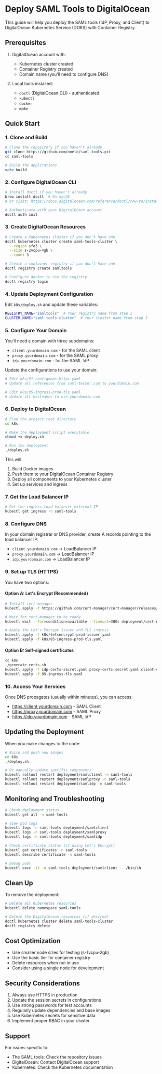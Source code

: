 # Deploy SAML Tools to DigitalOcean

This guide will help you deploy the SAML tools (IdP, Proxy, and Client) to DigitalOcean Kubernetes Service (DOKS) with Container Registry.

## Prerequisites

1. DigitalOcean account with:
   - Kubernetes cluster created
   - Container Registry created
   - Domain name (you'll need to configure DNS)

2. Local tools installed:
   - `doctl` (DigitalOcean CLI) - authenticated
   - `kubectl`
   - `docker`
   - `make`

## Quick Start

### 1. Clone and Build

```bash
# Clone the repository if you haven't already
git clone https://github.com/nmelo/saml-tools.git
cd saml-tools

# Build the applications
make build
```

### 2. Configure DigitalOcean CLI

```bash
# Install doctl if you haven't already
brew install doctl  # On macOS
# or visit: https://docs.digitalocean.com/reference/doctl/how-to/install/

# Authenticate with your DigitalOcean account
doctl auth init
```

### 3. Create DigitalOcean Resources

```bash
# Create a Kubernetes cluster if you don't have one
doctl kubernetes cluster create saml-tools-cluster \
  --region sfo3 \
  --size s-2vcpu-4gb \
  --count 3

# Create a container registry if you don't have one
doctl registry create samltools

# Configure docker to use the registry
doctl registry login
```

### 4. Update Deployment Configuration

Edit `k8s/deploy.sh` and update these variables:

```bash
REGISTRY_NAME="samltools"  # Your registry name from step 3
CLUSTER_NAME="saml-tools-cluster"  # Your cluster name from step 3
```

### 5. Configure Your Domain

You'll need a domain with three subdomains:
- `client.yourdomain.com` - for the SAML client
- `proxy.yourdomain.com` - for the SAML proxy
- `idp.yourdomain.com` - for the SAML IdP

Update the configurations to use your domain:

```bash
# Edit k8s/01-configmaps-https.yaml
# Update all references from saml-tester.com to yourdomain.com

# Edit k8s/05-ingress-prod-tls.yaml
# Update all hostnames to use yourdomain.com
```

### 6. Deploy to DigitalOcean

```bash
# From the project root directory
cd k8s

# Make the deployment script executable
chmod +x deploy.sh

# Run the deployment
./deploy.sh
```

This will:
1. Build Docker images
2. Push them to your DigitalOcean Container Registry
3. Deploy all components to your Kubernetes cluster
4. Set up services and ingress

### 7. Get the Load Balancer IP

```bash
# Get the ingress load balancer external IP
kubectl get ingress -n saml-tools
```

### 8. Configure DNS

In your domain registrar or DNS provider, create A records pointing to the load balancer IP:
- `client.yourdomain.com` → LoadBalancer IP
- `proxy.yourdomain.com` → LoadBalancer IP
- `idp.yourdomain.com` → LoadBalancer IP

### 9. Set up TLS (HTTPS)

You have two options:

#### Option A: Let's Encrypt (Recommended)
```bash
# Install cert-manager
kubectl apply -f https://github.com/cert-manager/cert-manager/releases/download/v1.14.4/cert-manager.yaml

# Wait for cert-manager to be ready
kubectl wait --for=condition=available --timeout=300s deployment/cert-manager -n cert-manager

# Apply the Let's Encrypt issuer and TLS ingress
kubectl apply -f k8s/letsencrypt-prod-issuer.yaml
kubectl apply -f k8s/05-ingress-prod-tls.yaml
```

#### Option B: Self-signed certificates
```bash
cd k8s
./generate-certs.sh
kubectl apply -f idp-certs-secret.yaml proxy-certs-secret.yaml client-certs-secret.yaml
kubectl apply -f 05-ingress-tls.yaml
```

### 10. Access Your Services

Once DNS propagates (usually within minutes), you can access:
- https://client.yourdomain.com - SAML Client
- https://proxy.yourdomain.com - SAML Proxy  
- https://idp.yourdomain.com - SAML IdP

## Updating the Deployment

When you make changes to the code:

```bash
# Build and push new images
cd k8s
./deploy.sh

# Or manually update specific components
kubectl rollout restart deployment/samlclient -n saml-tools
kubectl rollout restart deployment/samlproxy -n saml-tools
kubectl rollout restart deployment/samlidp -n saml-tools
```

## Monitoring and Troubleshooting

```bash
# Check deployment status
kubectl get all -n saml-tools

# View pod logs
kubectl logs -n saml-tools deployment/samlclient
kubectl logs -n saml-tools deployment/samlproxy
kubectl logs -n saml-tools deployment/samlidp

# Check certificate status (if using Let's Encrypt)
kubectl get certificates -n saml-tools
kubectl describe certificate -n saml-tools

# Debug pods
kubectl exec -it -n saml-tools deployment/samlclient -- /bin/sh
```

## Clean Up

To remove the deployment:

```bash
# Delete all Kubernetes resources
kubectl delete namespace saml-tools

# Delete the DigitalOcean resources (if desired)
doctl kubernetes cluster delete saml-tools-cluster
doctl registry delete
```

## Cost Optimization

- Use smaller node sizes for testing (s-1vcpu-2gb)
- Use the basic tier for container registry
- Delete resources when not in use
- Consider using a single node for development

## Security Considerations

1. Always use HTTPS in production
2. Update the session secrets in configurations
3. Use strong passwords for test accounts
4. Regularly update dependencies and base images
5. Use Kubernetes secrets for sensitive data
6. Implement proper RBAC in your cluster

## Support

For issues specific to:
- The SAML tools: Check the repository issues
- DigitalOcean: Contact DigitalOcean support
- Kubernetes: Check the Kubernetes documentation

